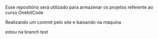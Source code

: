 Esse repositório será utilizado para armazenar os projetos referente ao curso OnebitCode

Realizando um commit pelo site e baixando na maquina

estou na branch test
